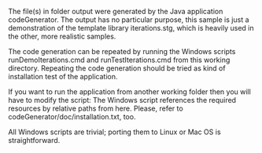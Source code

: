 The file(s) in folder output were generated by the Java application
codeGenerator. The output has no particular purpose, this sample is just a
demonstration of the template library iterations.stg, which is heavily
used in the other, more realistic samples.

The code generation can be repeated by running the Windows scripts
runDemoIterations.cmd and runTestIterations.cmd from this working
directory. Repeating the code generation should be tried as kind of
installation test of the application.

If you want to run the application from another working folder then you
will have to modify the script: The Windows script references the required
resources by relative paths from here. Please, refer to
codeGenerator/doc/installation.txt, too.

All Windows scripts are trivial; porting them to Linux or Mac OS is
straightforward.
